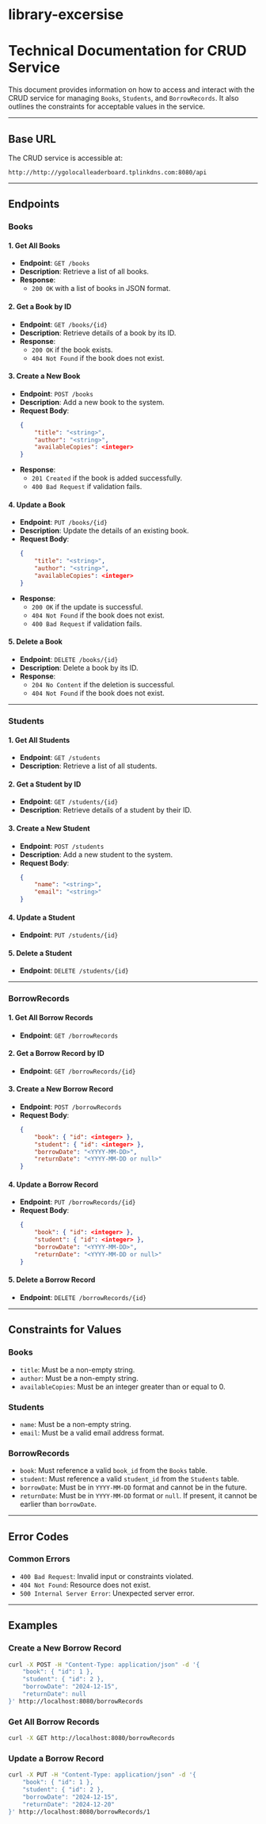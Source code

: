 # library-excersise

# Technical Documentation for CRUD Service

This document provides information on how to access and interact with the CRUD service for managing `Books`, `Students`, and `BorrowRecords`. It also outlines the constraints for acceptable values in the service.

---

## Base URL
The CRUD service is accessible at:

```
http://http://ygolocalleaderboard.tplinkdns.com:8080/api
```


---

## Endpoints

### **Books**

#### **1. Get All Books**
- **Endpoint**: `GET /books`
- **Description**: Retrieve a list of all books.
- **Response**:
    - `200 OK` with a list of books in JSON format.

#### **2. Get a Book by ID**
- **Endpoint**: `GET /books/{id}`
- **Description**: Retrieve details of a book by its ID.
- **Response**:
    - `200 OK` if the book exists.
    - `404 Not Found` if the book does not exist.

#### **3. Create a New Book**
- **Endpoint**: `POST /books`
- **Description**: Add a new book to the system.
- **Request Body**:
  ```json
  {
      "title": "<string>",
      "author": "<string>",
      "availableCopies": <integer>
  }
  ```
- **Response**:
    - `201 Created` if the book is added successfully.
    - `400 Bad Request` if validation fails.

#### **4. Update a Book**
- **Endpoint**: `PUT /books/{id}`
- **Description**: Update the details of an existing book.
- **Request Body**:
  ```json
  {
      "title": "<string>",
      "author": "<string>",
      "availableCopies": <integer>
  }
  ```
- **Response**:
    - `200 OK` if the update is successful.
    - `404 Not Found` if the book does not exist.
    - `400 Bad Request` if validation fails.

#### **5. Delete a Book**
- **Endpoint**: `DELETE /books/{id}`
- **Description**: Delete a book by its ID.
- **Response**:
    - `204 No Content` if the deletion is successful.
    - `404 Not Found` if the book does not exist.

---

### **Students**

#### **1. Get All Students**
- **Endpoint**: `GET /students`
- **Description**: Retrieve a list of all students.

#### **2. Get a Student by ID**
- **Endpoint**: `GET /students/{id}`
- **Description**: Retrieve details of a student by their ID.

#### **3. Create a New Student**
- **Endpoint**: `POST /students`
- **Description**: Add a new student to the system.
- **Request Body**:
  ```json
  {
      "name": "<string>",
      "email": "<string>"
  }
  ```

#### **4. Update a Student**
- **Endpoint**: `PUT /students/{id}`

#### **5. Delete a Student**
- **Endpoint**: `DELETE /students/{id}`

---

### **BorrowRecords**

#### **1. Get All Borrow Records**
- **Endpoint**: `GET /borrowRecords`

#### **2. Get a Borrow Record by ID**
- **Endpoint**: `GET /borrowRecords/{id}`

#### **3. Create a New Borrow Record**
- **Endpoint**: `POST /borrowRecords`
- **Request Body**:
  ```json
  {
      "book": { "id": <integer> },
      "student": { "id": <integer> },
      "borrowDate": "<YYYY-MM-DD>",
      "returnDate": "<YYYY-MM-DD or null>"
  }
  ```

#### **4. Update a Borrow Record**
- **Endpoint**: `PUT /borrowRecords/{id}`
- **Request Body**:
  ```json
  {
      "book": { "id": <integer> },
      "student": { "id": <integer> },
      "borrowDate": "<YYYY-MM-DD>",
      "returnDate": "<YYYY-MM-DD or null>"
  }
  ```

#### **5. Delete a Borrow Record**
- **Endpoint**: `DELETE /borrowRecords/{id}`

---

## Constraints for Values

### **Books**
- `title`: Must be a non-empty string.
- `author`: Must be a non-empty string.
- `availableCopies`: Must be an integer greater than or equal to 0.

### **Students**
- `name`: Must be a non-empty string.
- `email`: Must be a valid email address format.

### **BorrowRecords**
- `book`: Must reference a valid `book_id` from the `Books` table.
- `student`: Must reference a valid `student_id` from the `Students` table.
- `borrowDate`: Must be in `YYYY-MM-DD` format and cannot be in the future.
- `returnDate`: Must be in `YYYY-MM-DD` format or `null`. If present, it cannot be earlier than `borrowDate`.

---

## Error Codes

### Common Errors
- `400 Bad Request`: Invalid input or constraints violated.
- `404 Not Found`: Resource does not exist.
- `500 Internal Server Error`: Unexpected server error.

---

## Examples

### Create a New Borrow Record
```bash
curl -X POST -H "Content-Type: application/json" -d '{
    "book": { "id": 1 },
    "student": { "id": 2 },
    "borrowDate": "2024-12-15",
    "returnDate": null
}' http://localhost:8080/borrowRecords
```

### Get All Borrow Records
```bash
curl -X GET http://localhost:8080/borrowRecords
```

### Update a Borrow Record
```bash
curl -X PUT -H "Content-Type: application/json" -d '{
    "book": { "id": 1 },
    "student": { "id": 2 },
    "borrowDate": "2024-12-15",
    "returnDate": "2024-12-20"
}' http://localhost:8080/borrowRecords/1
```


